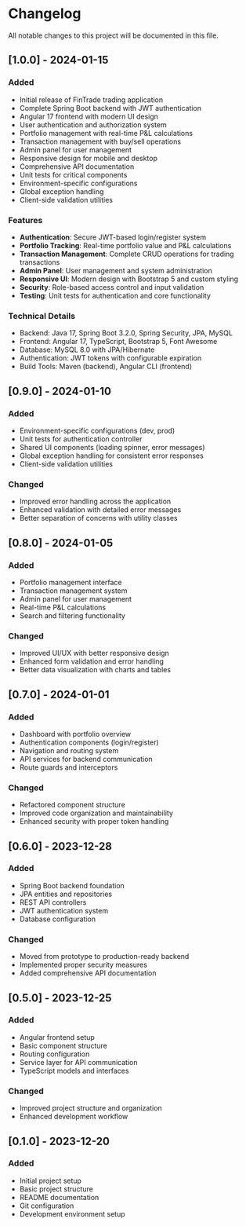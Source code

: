 # Changelog

All notable changes to this project will be documented in this file.

## [1.0.0] - 2024-01-15

### Added
- Initial release of FinTrade trading application
- Complete Spring Boot backend with JWT authentication
- Angular 17 frontend with modern UI design
- User authentication and authorization system
- Portfolio management with real-time P&L calculations
- Transaction management with buy/sell operations
- Admin panel for user management
- Responsive design for mobile and desktop
- Comprehensive API documentation
- Unit tests for critical components
- Environment-specific configurations
- Global exception handling
- Client-side validation utilities

### Features
- **Authentication**: Secure JWT-based login/register system
- **Portfolio Tracking**: Real-time portfolio value and P&L calculations
- **Transaction Management**: Complete CRUD operations for trading transactions
- **Admin Panel**: User management and system administration
- **Responsive UI**: Modern design with Bootstrap 5 and custom styling
- **Security**: Role-based access control and input validation
- **Testing**: Unit tests for authentication and core functionality

### Technical Details
- Backend: Java 17, Spring Boot 3.2.0, Spring Security, JPA, MySQL
- Frontend: Angular 17, TypeScript, Bootstrap 5, Font Awesome
- Database: MySQL 8.0 with JPA/Hibernate
- Authentication: JWT tokens with configurable expiration
- Build Tools: Maven (backend), Angular CLI (frontend)

## [0.9.0] - 2024-01-10

### Added
- Environment-specific configurations (dev, prod)
- Unit tests for authentication controller
- Shared UI components (loading spinner, error messages)
- Global exception handling for consistent error responses
- Client-side validation utilities

### Changed
- Improved error handling across the application
- Enhanced validation with detailed error messages
- Better separation of concerns with utility classes

## [0.8.0] - 2024-01-05

### Added
- Portfolio management interface
- Transaction management system
- Admin panel for user management
- Real-time P&L calculations
- Search and filtering functionality

### Changed
- Improved UI/UX with better responsive design
- Enhanced form validation and error handling
- Better data visualization with charts and tables

## [0.7.0] - 2024-01-01

### Added
- Dashboard with portfolio overview
- Authentication components (login/register)
- Navigation and routing system
- API services for backend communication
- Route guards and interceptors

### Changed
- Refactored component structure
- Improved code organization and maintainability
- Enhanced security with proper token handling

## [0.6.0] - 2023-12-28

### Added
- Spring Boot backend foundation
- JPA entities and repositories
- REST API controllers
- JWT authentication system
- Database configuration

### Changed
- Moved from prototype to production-ready backend
- Implemented proper security measures
- Added comprehensive API documentation

## [0.5.0] - 2023-12-25

### Added
- Angular frontend setup
- Basic component structure
- Routing configuration
- Service layer for API communication
- TypeScript models and interfaces

### Changed
- Improved project structure and organization
- Enhanced development workflow

## [0.1.0] - 2023-12-20

### Added
- Initial project setup
- Basic project structure
- README documentation
- Git configuration
- Development environment setup
